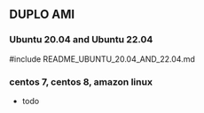 
## DUPLO AMI 

### Ubuntu 20.04 and Ubuntu 22.04
#include README_UBUNTU_20.04_AND_22.04.md

### centos 7, centos 8, amazon linux
* todo
